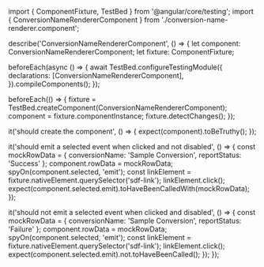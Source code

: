 import { ComponentFixture, TestBed } from '@angular/core/testing';
import { ConversionNameRendererComponent } from './conversion-name-renderer.component';

describe('ConversionNameRendererComponent', () => {
  let component: ConversionNameRendererComponent;
  let fixture: ComponentFixture<ConversionNameRendererComponent>;

  beforeEach(async () => {
    await TestBed.configureTestingModule({
      declarations: [ConversionNameRendererComponent],
    }).compileComponents();
  });

  beforeEach(() => {
    fixture = TestBed.createComponent(ConversionNameRendererComponent);
    component = fixture.componentInstance;
    fixture.detectChanges();
  });

  it('should create the component', () => {
    expect(component).toBeTruthy();
  });

  it('should emit a selected event when clicked and not disabled', () => {
    const mockRowData = { conversionName: 'Sample Conversion', reportStatus: 'Success' };
    component.rowData = mockRowData;
    spyOn(component.selected, 'emit');
    const linkElement = fixture.nativeElement.querySelector('sdf-link');
    linkElement.click();
    expect(component.selected.emit).toHaveBeenCalledWith(mockRowData);
  });

  it('should not emit a selected event when clicked and disabled', () => {
    const mockRowData = { conversionName: 'Sample Conversion', reportStatus: 'Failure' };
    component.rowData = mockRowData;
    spyOn(component.selected, 'emit');
    const linkElement = fixture.nativeElement.querySelector('sdf-link');
    linkElement.click();
    expect(component.selected.emit).not.toHaveBeenCalled();
  });
});


